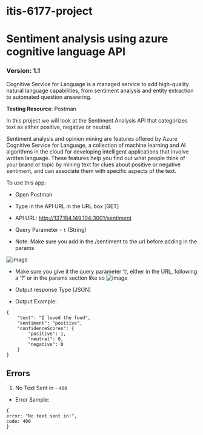 # itis-6177-project
# Sentiment analysis using azure cognitive language API
### Version: 1.1


Cognitive Service for Language is a managed service to add high-quality natural language capabilities, from sentiment analysis and entity extraction to automated question answering. 

**Testing Resource**: Postman

In this project we will look at the Sentiment Analysis API that categorizes text as either positive, negative or neutral.

Sentiment analysis and opinion mining are features offered by Azure Cognitive Service for Language, a collection of machine learning and AI algorithms in the cloud for developing intelligent applications that involve written language. These features help you find out what people think of your brand or topic by mining text for clues about positive or negative sentiment, and can associate them with specific aspects of the text.

To use this app:
- Open Postman
- Type in the API URL in the URL box [GET]


- API URL: http://137.184.149.104:3001/sentiment
- Query Parameter - `t` (String)

- Note: Make sure you add in the /sentiment to the url before adding in the params


![image](https://user-images.githubusercontent.com/28112225/208474578-6cc56398-0fc7-4deb-b6bc-2e1f6bb22166.png)

- Make sure you give it the query parameter ‘t’, either in the URL, following a ‘?’ or in the params section like so
![image](https://user-images.githubusercontent.com/28112225/208479400-4d449398-f842-4fbf-afda-2926d6555ad7.png)

- Output response Type (JSON)
- Output Example:

```
{
    "text": "I loved the food",
    "sentiment": "positive",
    "confidenceScores": {
        "positive": 1,
        "neutral": 0,
        "negative": 0
    }
}
```


## Errors

1. No Text Sent in - `400`
- Error Sample: 
```
{
error: "No text sent in!",
code: 400
}
```
